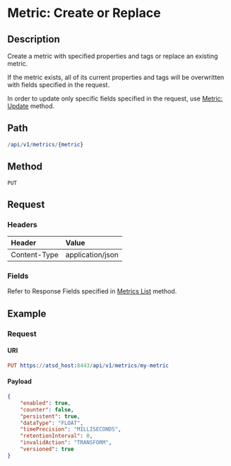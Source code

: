 # Metric: Create or Replace

## Description 

Create a metric with specified properties and tags or replace an existing metric.

If the metric exists, all of its current properties and tags will be overwritten with fields specified in the request.

In order to update only specific fields specified in the request, use [Metric: Update](update.md) method.

## Path

```elm
/api/v1/metrics/{metric}
```

## Method

```
PUT
```

## Request

### Headers

|**Header**|**Value**|
|:---|:---|
| Content-Type | application/json |

### Fields

Refer to Response Fields specified in [Metrics List](list.md#fields) method.

## Example

### Request

#### URI

```elm
PUT https://atsd_host:8443/api/v1/metrics/my-metric
```

#### Payload

```json
{
    "enabled": true,
    "counter": false,
    "persistent": true,
    "dataType": "FLOAT",
    "timePrecision": "MILLISECONDS",
    "retentionInterval": 0,
    "invalidAction": "TRANSFORM",
    "versioned": true
}
```






